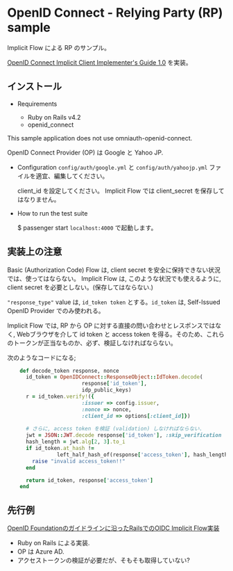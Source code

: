 
# OpenID Connect - Relying Party (RP) sample

Implicit Flow による RP のサンプル。

[OpenID Connect Implicit Client Implementer's Guide 1.0](https://openid.net/specs/openid-connect-implicit-1_0.html) を実装。



## インストール

* Requirements

  - Ruby on Rails v4.2
  - openid_connect

This sample application does not use omniauth-openid-connect.

  OpenID Connect Provider (OP) は Google と Yahoo JP.


* Configuration
  `config/auth/google.yml` と `config/auth/yahoojp.yml` ファイルを適宜、編集してください。

  client_id を設定してください。
  Implicit Flow では client_secret を保存してはなりません。
  
* How to run the test suite

    $ passenger start
`localhost:4000` で起動します。



## 実装上の注意

Basic (Authorization Code) Flow は, client secret を安全に保持できない状況では、使ってはならない。
Implicit Flow は, このような状況でも使えるように, client secret を必要としない。(保存してはならない.)

`"response_type"` value は, `id_token token` とする。`id_token` は, Self-Issued OpenID Provider でのみ使われる。

Implicit Flow では, RP から OP に対する直接の問い合わせとレスポンスではなく, Webブラウザを介して id token と access token を得る。そのため、これらのトークンが正当なものか、必ず、検証しなければならない。

次のようなコードになる;

```ruby
    def decode_token response, nonce
      id_token = OpenIDConnect::ResponseObject::IdToken.decode(
                        response['id_token'],
                        idp_public_keys)
      r = id_token.verify!({
                        :issuer => config.issuer,
                        :nonce => nonce,
                        :client_id => options[:client_id]})
    
      # さらに, access token を検証 (validation) しなければならない.
      jwt = JSON::JWT.decode response['id_token'], :skip_verification
      hash_length = jwt.alg[2, 3].to_i
      if id_token.at_hash !=
                left_half_hash_of(response['access_token'], hash_length)
        raise "invalid access_token!!"
      end

      return id_token, response['access_token']
    end
```



## 先行例

[OpenID Foundationのガイドラインに沿ったRailsでのOIDC Implicit Flow実装](https://selmertsx.hatenablog.com/entry/2018/08/22/104510)

  * Ruby on Rails による実装.
  * OP は Azure AD.
  * アクセストークンの検証が必要だが、そもそも取得していない?

